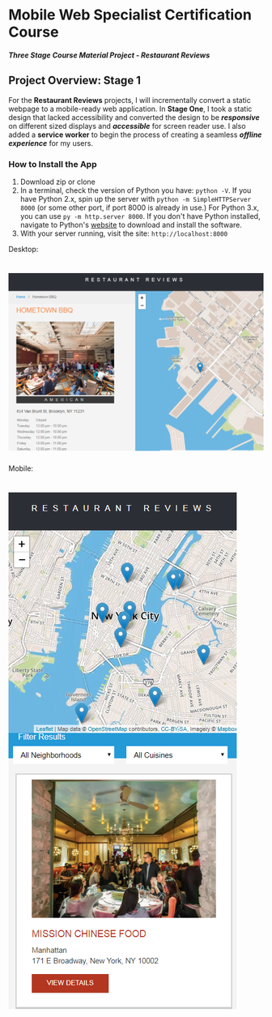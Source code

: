 # Mobile Web Specialist Certification Course
#### _Three Stage Course Material Project - Restaurant Reviews_

## Project Overview: Stage 1

For the **Restaurant Reviews** projects, I will incrementally convert a static webpage to a mobile-ready web application. In **Stage One**, I took a static design that lacked accessibility and converted the design to be _**responsive**_ on different sized displays and _**accessible**_ for screen reader use. I also added a **service worker** to begin the process of creating a seamless _**offline experience**_ for my users.

### How to Install the App

1. Download zip or clone
2. In a terminal, check the version of Python you have: `python -V`. If you have Python 2.x, spin up the server with `python -m SimpleHTTPServer 8000` (or some other port, if port 8000 is already in use.) For Python 3.x, you can use `py -m http.server 8000`. If you don't have Python installed, navigate to Python's [website](https://www.python.org/) to download and install the software.
3. With your server running, visit the site: `http://localhost:8000`

Desktop:

![screenshot](desktop.PNG)
===============================

Mobile:

![screenshot](mobile2.png)
===============================


